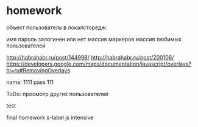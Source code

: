 homework
========
объект пользователь в локалсторедж:

имя
пароль
залогинен или нет
массив маркеров
массив любимых пользователей

http://habrahabr.ru/post/144998/
http://habrahabr.ru/post/200106/
https://developers.google.com/maps/documentation/javascript/overlays?hl=ru#RemovingOverlays

name: 1111
pass 111

ToDo:
просмотр других пользователей


test


final homework s-label js intensive
